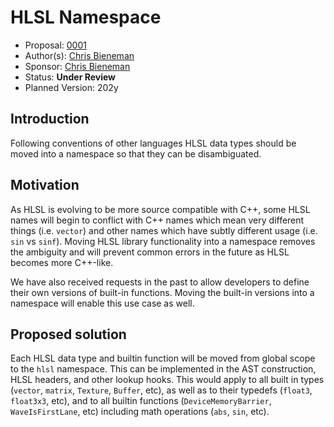 # HLSL Namespace

* Proposal: [0001](0001-hlsl-namespace.md)
* Author(s): [Chris Bieneman](https://github.com/llvm-beanz)
* Sponsor: [Chris Bieneman](https://github.com/llvm-beanz)
* Status: **Under Review**
* Planned Version: 202y

## Introduction

Following conventions of other languages HLSL data types should be moved into a
namespace so that they can be disambiguated.

## Motivation

As HLSL is evolving to be more source compatible with C++, some HLSL names will
begin to conflict with C++ names which mean very different things (i.e.
`vector`) and other names which have subtly different usage (i.e. `sin` vs
`sinf`). Moving HLSL library functionality into a namespace removes the
ambiguity and will prevent common errors in the future as HLSL becomes more
C++-like.

We have also received requests in the past to allow developers to
define their own versions of built-in functions. Moving the built-in versions
into a namespace will enable this use case as well.

## Proposed solution

Each HLSL data type and builtin function will be moved from global scope to the
`hlsl` namespace. This can be implemented in the AST construction, HLSL headers,
and other lookup hooks. This would apply to all built in types (`vector`,
`matrix`, `Texture`, `Buffer`, etc), as well as to their typedefs (`float3`,
`float3x3`, etc), and to all builtin functions (`DeviceMemoryBarrier`,
`WaveIsFirstLane`, etc) including math operations (`abs`, `sin`, etc).
